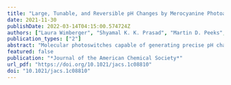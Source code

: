 ```yaml
---
title: "Large, Tunable, and Reversible pH Changes by Merocyanine Photoacids"
date: 2021-11-30
publishDate: 2022-03-14T04:15:00.574724Z
authors: ["Laura Wimberger", "Shyamal K. K. Prasad", "Martin D. Peeks", "Joakim Andréasson", "Timothy W. Schmidt", "Jonathon E. Beves"]
publication_types: ["2"]
abstract: "Molecular photoswitches capable of generating precise pH changes will allow pH-dependent processes to be controlled remotely and noninvasively with light. We introduce a series of new merocyanine photoswitches, which deliver reversible bulk pH changes up to 3.2 pH units (pH 6.5 to pH 3.3) upon irradiation with 450 nm light, displaying tunable and predictable timescales for thermal recovery. "
featured: false
publication: "*Journal of the American Chemical Society*"
url_pdf: "https://doi.org/10.1021/jacs.1c08810"
doi: "10.1021/jacs.1c08810"
---
```


